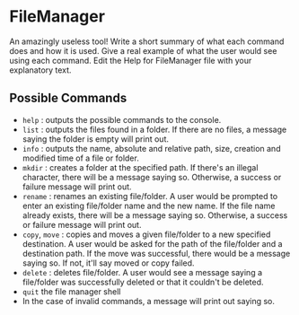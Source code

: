 # FileManager

An amazingly useless tool!
Write a short summary of what each command does and 
how it is used. Give a real example of what the user 
would see using each command. Edit the Help for FileManager 
file with your explanatory text.

## Possible Commands
- `help` : outputs the possible commands to the console. 
- `list` : outputs the files found in a folder. If there are no files, a message saying the folder is empty will print out.
- `info` : outputs the name, absolute and relative path, size, creation and modified time of a file or folder. 
- `mkdir` : creates a folder at the specified path. If there's an illegal character, there will be a message saying so. Otherwise, a success or failure message will print out.
- `rename` : renames an existing file/folder. A user would be prompted to enter an existing file/folder name and the new name. If the file name already exists, there will be a message saying so. Otherwise, a success or failure message will print out.
- `copy`, `move` :  copies and moves a given file/folder to a new specified destination. A user would be asked for the path of the file/folder and a destination path. If the move was successful, there would be a message saying so. If not, it'll say moved or copy failed.
- `delete` : deletes file/folder. A user would see a message saying a file/folder was successfully deleted or that it couldn't be deleted.
- `quit` the file manager shell
- In the case of invalid commands, a message will print out saying so.

